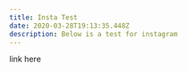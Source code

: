 ```yaml
---
title: Insta Test
date: 2020-03-28T19:13:35.448Z
description: Below is a test for instagram
---
```

link here
